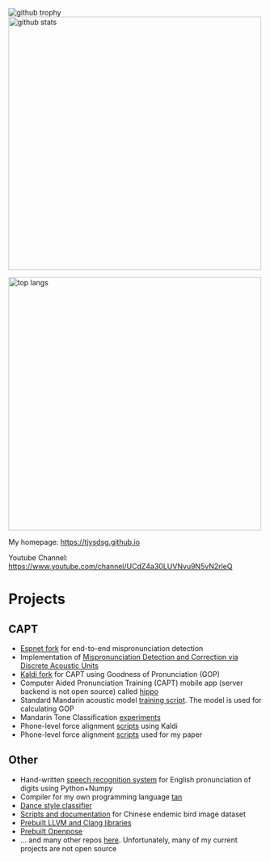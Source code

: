 <img
     src="https://github-profile-trophy.vercel.app/?username=tjysdsg&column=7&no-frame=true"
     alt="github trophy"
     />
<img
     src="https://github-readme-stats-or6z7f3mi-tjy.vercel.app/api?username=tjysdsg&count_private=true&show_icons=true&include_all_commits=true&disable_animations=true&theme=graywhite"
     alt="github stats"
     width=500
     />

<img
     src="https://github-readme-stats-or6z7f3mi-tjy.vercel.app/api/top-langs/?username=tjysdsg&show_icons=true&theme=graywhite&card_width=500&layout=compact&langs_count=10&hide=html,jupyter%20notebook"
     alt="top langs"
     width=500
     />

My homepage: https://tjysdsg.github.io

Youtube Channel: https://www.youtube.com/channel/UCdZ4a30LUVNvu9N5vN2rleQ

# Projects

## CAPT

- [Espnet fork](https://github.com/tjysdsg/espnet) for end-to-end mispronunciation detection
- Implementation of
  [Mispronunciation Detection and Correction via Discrete Acoustic Units](https://github.com/tjysdsg/DAU-MD)
- [Kaldi fork](https://github.com/tjysdsg/kaldi) for CAPT using Goodness of Pronunciation (GOP)
- Computer Aided Pronunciation Training (CAPT) mobile app (server backend is not open source) called
  [hippo](https://github.com/tjysdsg/hippo)
- Standard Mandarin acoustic model [training script](https://github.com/tjysdsg/std-mandarin-kaldi).
  The model is used for calculating GOP
- Mandarin Tone Classification [experiments](https://github.com/tjysdsg/tone_classifier)
- Phone-level force alignment [scripts](https://github.com/tjysdsg/kaldi-align-to-phones) using Kaldi
- Phone-level force alignment [scripts](https://github.com/tjysdsg/aidatatang_force_align) used for my paper
 
## Other

- Hand-written [speech recognition system](https://github.com/tjysdsg/speech-recognition) for English pronunciation
  of digits using Python+Numpy
- Compiler for my own programming language [tan](https://github.com/tjysdsg/tan)
- [Dance style classifier](https://github.com/tjysdsg/dance-classifier)
- [Scripts and documentation](https://github.com/tjysdsg/birds) for Chinese endemic bird image dataset
- [Prebuilt LLVM and Clang libraries](https://github.com/tjysdsg/llvm-build)
- [Prebuilt Openpose](https://github.com/tjysdsg/openpose-built)
- ... and many other repos [here](https://github.com/tjysdsg?tab=repositories). Unfortunately, many of my current
  projects are not open source
